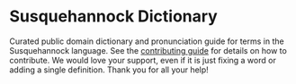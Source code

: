 
# Susquehannock Dictionary

Curated public domain dictionary and pronunciation guide for terms in the Susquehannock language. See the [contributing guide](https://github.com/drumworkteam/term/blob/make/.github/contributing.md) for details on how to contribute. We would love your support, even if it is just fixing a word or adding a single definition. Thank you for all your help!